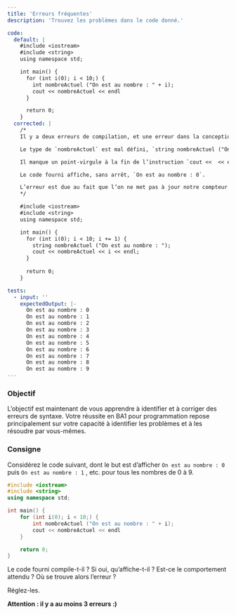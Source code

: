 ```yaml
---
title: 'Erreurs fréquentes'
description: 'Trouvez les problèmes dans le code donné.'

code:
  default: |
    #include <iostream>
    #include <string>
    using namespace std;

    int main() {        
      for (int i(0); i < 10;) {            
        int nombreActuel ("On est au nombre : " + i);            
        cout << nombreActuel << endl
      }    

      return 0;
    }
  corrected: |
    /*
    Il y a deux erreurs de compilation, et une erreur dans la conception du programme.

    Le type de `nombreActuel` est mal défini, `string nombreActuel ("On est au nombre : ");` au lieu de `int`.

    Il manque un point-virgule à la fin de l’instruction `cout <<  << endl` .

    Le code fourni affiche, sans arrêt, `On est au nombre : 0`.

    L’erreur est due au fait que l’on ne met pas à jour notre compteur.
    */

    #include <iostream>
    #include <string>
    using namespace std;

    int main() {        
      for (int i(0); i < 10; i += 1) {            
        string nombreActuel ("On est au nombre : ");            
        cout << nombreActuel << i << endl;        
      }    
      
      return 0;
    }

tests:
  - input: ''
    expectedOutput: |-
      On est au nombre : 0
      On est au nombre : 1
      On est au nombre : 2
      On est au nombre : 3
      On est au nombre : 4
      On est au nombre : 5
      On est au nombre : 6
      On est au nombre : 7
      On est au nombre : 8
      On est au nombre : 9
---
```


### Objectif

L’objectif est maintenant de vous apprendre à identifier et à corriger des erreurs de syntaxe. Votre réussite en BA1 pour programmation repose principalement sur votre capacité à identifier les problèmes et à les résoudre par vous-mêmes.

### Consigne

Considérez le code suivant, dont le but est d’afficher `On est au nombre : 0` puis `On est au nombre : 1` , etc. pour tous les nombres de 0 à 9.

```cpp
#include <iostream>
#include <string>
using namespace std;

int main() {
	for (int i(0); i < 10;) {
		int nombreActuel ("On est au nombre : " + i);
		cout << nombreActuel << endl
	}

	return 0;
}
```

Le code fourni compile-t-il ? Si oui, qu’affiche-t-il ? Est-ce le comportement attendu ? Où se trouve alors l’erreur ?

Réglez-les.

**Attention : il y a au moins 3 erreurs :)**
